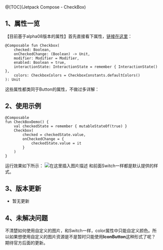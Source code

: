 @[TOC](Jetpack Compose - CheckBox)

## 1、属性一览
【目前基于alpha08版本的属性】首先直接看下属性，[链接在这里](https://developer.android.google.cn/reference/kotlin/androidx/compose/material/package-summary#checkbox)：
```
@Composable fun Checkbox(
    checked: Boolean,
    onCheckedChange: (Boolean) -> Unit,
    modifier: Modifier = Modifier,
    enabled: Boolean = true,
    interactionState: InteractionState = remember { InteractionState() },
    colors: CheckboxColors = CheckboxConstants.defaultColors()
): Unit
```
这些属性都类同于Button的属性，不做过多详解：


## 2、使用示例
```
@Composable
fun CheckBoxDemo() {
    val checkedState = remember { mutableStateOf(true) }
    Checkbox(
        checked = checkedState.value,
        onCheckedChange = {
            checkedState.value = it
        }
    )
}
```
运行效果如下所示：
![在这里插入图片描述](https://img-blog.csdnimg.cn/20201209211459893.gif#pic_center)
和前面Switch一样都是默认提供的样式。

## 3、版本更新
- 暂无更新

## 4、未解决问题
不清楚如何使用自定义的图片，和Switch一样，color属性中只能自定义颜色。所以如果想使用自定义的图片资源是不是暂时只能使用**IconButton**这种形式了呢？期待官方后面的更新。